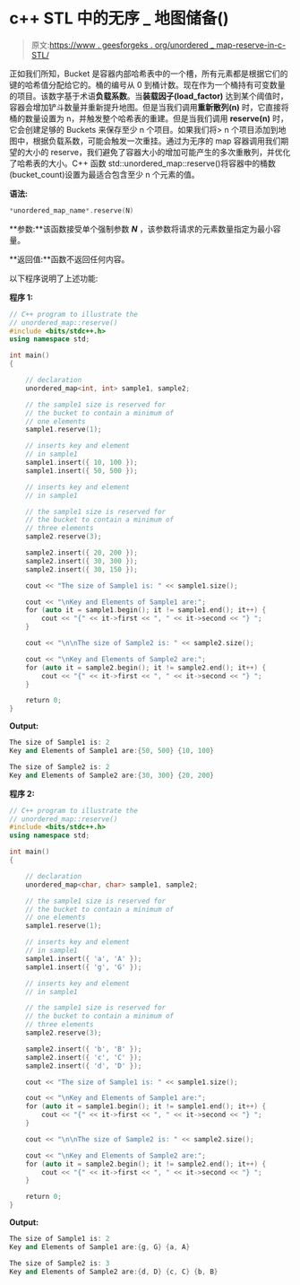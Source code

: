 # c++ STL 中的无序 _ 地图储备()

> 原文:[https://www . geesforgeks . org/unordered _ map-reserve-in-c-STL/](https://www.geeksforgeeks.org/unordered_map-reserve-in-c-stl/)

正如我们所知，Bucket 是容器内部哈希表中的一个槽，所有元素都是根据它们的键的哈希值分配给它的。桶的编号从 0 到桶计数。现在作为一个桶持有可变数量的项目。该数字基于术语**负载系数**。当**装载因子(load_factor)** 达到某个阈值时，容器会增加铲斗数量并重新提升地图。但是当我们调用**重新散列(n)** 时，它直接将桶的数量设置为 n，并触发整个哈希表的重建。但是当我们调用 **reserve(n)** 时，它会创建足够的 Buckets 来保存至少 n 个项目。如果我们将> n 个项目添加到地图中，根据负载系数，可能会触发一次重挂。通过为无序的 map 容器调用我们期望的大小的 reserve，我们避免了容器大小的增加可能产生的多次重散列，并优化了哈希表的大小。C++ 函数 std::unordered_map::reserve()将容器中的桶数(bucket_count)设置为最适合包含至少 n 个元素的值。

**语法:**

```cpp
*unordered_map_name*.reserve(N)
```

**参数:**该函数接受单个强制参数 ***N*** ，该参数将请求的元素数量指定为最小容量。

**返回值:**函数不返回任何内容。

以下程序说明了上述功能:

**程序 1:**

```cpp
// C++ program to illustrate the
// unordered_map::reserve()
#include <bits/stdc++.h>
using namespace std;

int main()
{

    // declaration
    unordered_map<int, int> sample1, sample2;

    // the sample1 size is reserved for
    // the bucket to contain a minimum of
    // one elements
    sample1.reserve(1);

    // inserts key and element
    // in sample1
    sample1.insert({ 10, 100 });
    sample1.insert({ 50, 500 });

    // inserts key and element
    // in sample1

    // the sample1 size is reserved for
    // the bucket to contain a minimum of
    // three elements
    sample2.reserve(3);

    sample2.insert({ 20, 200 });
    sample2.insert({ 30, 300 });
    sample2.insert({ 30, 150 });

    cout << "The size of Sample1 is: " << sample1.size();

    cout << "\nKey and Elements of Sample1 are:";
    for (auto it = sample1.begin(); it != sample1.end(); it++) {
        cout << "{" << it->first << ", " << it->second << "} ";
    }

    cout << "\n\nThe size of Sample2 is: " << sample2.size();

    cout << "\nKey and Elements of Sample2 are:";
    for (auto it = sample2.begin(); it != sample2.end(); it++) {
        cout << "{" << it->first << ", " << it->second << "} ";
    }

    return 0;
}
```

**Output:**

```cpp
The size of Sample1 is: 2
Key and Elements of Sample1 are:{50, 500} {10, 100} 

The size of Sample2 is: 2
Key and Elements of Sample2 are:{30, 300} {20, 200}

```

**程序 2:**

```cpp
// C++ program to illustrate the
// unordered_map::reserve()
#include <bits/stdc++.h>
using namespace std;

int main()
{

    // declaration
    unordered_map<char, char> sample1, sample2;

    // the sample1 size is reserved for
    // the bucket to contain a minimum of
    // one elements
    sample1.reserve(1);

    // inserts key and element
    // in sample1
    sample1.insert({ 'a', 'A' });
    sample1.insert({ 'g', 'G' });

    // inserts key and element
    // in sample1

    // the sample1 size is reserved for
    // the bucket to contain a minimum of
    // three elements
    sample2.reserve(3);

    sample2.insert({ 'b', 'B' });
    sample2.insert({ 'c', 'C' });
    sample2.insert({ 'd', 'D' });

    cout << "The size of Sample1 is: " << sample1.size();

    cout << "\nKey and Elements of Sample1 are:";
    for (auto it = sample1.begin(); it != sample1.end(); it++) {
        cout << "{" << it->first << ", " << it->second << "} ";
    }

    cout << "\n\nThe size of Sample2 is: " << sample2.size();

    cout << "\nKey and Elements of Sample2 are:";
    for (auto it = sample2.begin(); it != sample2.end(); it++) {
        cout << "{" << it->first << ", " << it->second << "} ";
    }

    return 0;
}
```

**Output:**

```cpp
The size of Sample1 is: 2
Key and Elements of Sample1 are:{g, G} {a, A} 

The size of Sample2 is: 3
Key and Elements of Sample2 are:{d, D} {c, C} {b, B}

```